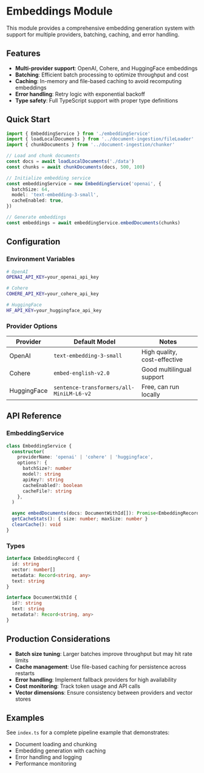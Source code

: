 # Embeddings Module

This module provides a comprehensive embedding generation system with support for multiple providers, batching, caching, and error handling.

## Features

- **Multi-provider support**: OpenAI, Cohere, and HuggingFace embeddings
- **Batching**: Efficient batch processing to optimize throughput and cost
- **Caching**: In-memory and file-based caching to avoid recomputing embeddings
- **Error handling**: Retry logic with exponential backoff
- **Type safety**: Full TypeScript support with proper type definitions

## Quick Start

```typescript
import { EmbeddingService } from './embeddingService'
import { loadLocalDocuments } from '../document-ingestion/fileLoader'
import { chunkDocuments } from '../document-ingestion/chunker'

// Load and chunk documents
const docs = await loadLocalDocuments('./data')
const chunks = await chunkDocuments(docs, 500, 100)

// Initialize embedding service
const embeddingService = new EmbeddingService('openai', {
  batchSize: 64,
  model: 'text-embedding-3-small',
  cacheEnabled: true,
})

// Generate embeddings
const embeddings = await embeddingService.embedDocuments(chunks)
```

## Configuration

### Environment Variables

```bash
# OpenAI
OPENAI_API_KEY=your_openai_api_key

# Cohere
COHERE_API_KEY=your_cohere_api_key

# HuggingFace
HF_API_KEY=your_huggingface_api_key
```

### Provider Options

| Provider    | Default Model                            | Notes                        |
| ----------- | ---------------------------------------- | ---------------------------- |
| OpenAI      | `text-embedding-3-small`                 | High quality, cost-effective |
| Cohere      | `embed-english-v2.0`                     | Good multilingual support    |
| HuggingFace | `sentence-transformers/all-MiniLM-L6-v2` | Free, can run locally        |

## API Reference

### EmbeddingService

```typescript
class EmbeddingService {
  constructor(
    providerName: 'openai' | 'cohere' | 'huggingface',
    options?: {
      batchSize?: number
      model?: string
      apiKey?: string
      cacheEnabled?: boolean
      cacheFile?: string
    },
  )

  async embedDocuments(docs: DocumentWithId[]): Promise<EmbeddingRecord[]>
  getCacheStats(): { size: number; maxSize: number }
  clearCache(): void
}
```

### Types

```typescript
interface EmbeddingRecord {
  id: string
  vector: number[]
  metadata: Record<string, any>
  text: string
}

interface DocumentWithId {
  id?: string
  text: string
  metadata?: Record<string, any>
}
```

## Production Considerations

- **Batch size tuning**: Larger batches improve throughput but may hit rate limits
- **Cache management**: Use file-based caching for persistence across restarts
- **Error handling**: Implement fallback providers for high availability
- **Cost monitoring**: Track token usage and API calls
- **Vector dimensions**: Ensure consistency between providers and vector stores

## Examples

See `index.ts` for a complete pipeline example that demonstrates:

- Document loading and chunking
- Embedding generation with caching
- Error handling and logging
- Performance monitoring
